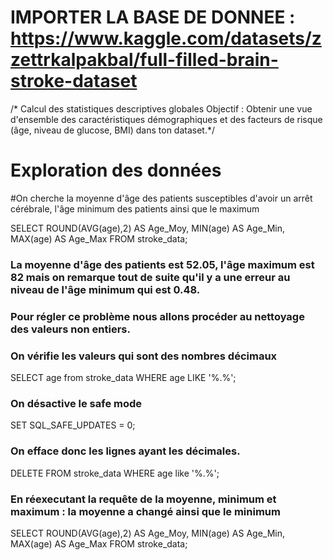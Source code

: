 # IMPORTER LA BASE DE DONNEE : https://www.kaggle.com/datasets/zzettrkalpakbal/full-filled-brain-stroke-dataset
/* Calcul des statistiques descriptives globales
Objectif : Obtenir une vue d'ensemble des caractéristiques démographiques et des facteurs de risque (âge, niveau de glucose, BMI) dans ton dataset.*/

# Exploration des données

#On cherche la moyenne d'âge des patients susceptibles d'avoir un arrêt cérébrale, l'âge minimum des patients ainsi que le maximum

SELECT ROUND(AVG(age),2) AS Age_Moy, MIN(age) AS Age_Min, MAX(age) AS Age_Max
FROM stroke_data;

### La moyenne d'âge des patients est 52.05, l'âge maximum est 82 mais on remarque tout de suite qu'il y a une erreur au niveau de l'âge minimum qui est 0.48.
### Pour régler ce problème nous allons procéder au nettoyage des valeurs non entiers.

### On vérifie les valeurs qui sont des nombres décimaux
SELECT age from stroke_data
WHERE age LIKE '%.%';

### On désactive le safe mode
SET SQL_SAFE_UPDATES = 0;

### On efface donc les lignes ayant les décimales.
DELETE FROM stroke_data
WHERE age like '%.%';

### En réexecutant la requête de la moyenne, minimum et maximum : la moyenne a changé ainsi que le minimum
SELECT ROUND(AVG(age),2) AS Age_Moy, MIN(age) AS Age_Min, MAX(age) AS Age_Max
FROM stroke_data;
